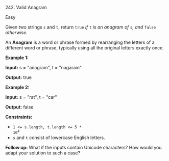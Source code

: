 242\. Valid Anagram

Easy

Given two strings `s` and `t`, return `true` _if_ `t` _is an anagram of_ `s`_, and_ `false` _otherwise_.

An **Anagram** is a word or phrase formed by rearranging the letters of a different word or phrase, typically using all the original letters exactly once.

**Example 1:**

**Input:** s = "anagram", t = "nagaram"

**Output:** true

**Example 2:**

**Input:** s = "rat", t = "car"

**Output:** false

**Constraints:**

*   <code>1 <= s.length, t.length <= 5 * 10<sup>4</sup></code>
*   `s` and `t` consist of lowercase English letters.

**Follow up:** What if the inputs contain Unicode characters? How would you adapt your solution to such a case?